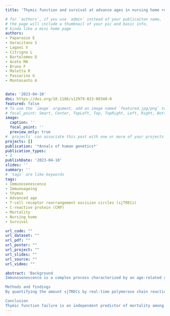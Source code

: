 ```yaml
---
title: 'Thymic function and survival at advance ages in nursing home residents from Southern Italy'

# for `authors`, if you use `admin` instead of your publicaiton name,
# the page will include a thumbnail of your pic and basic info,
# kinda like a mini home page
authors:
- Paparazzo E
- Geracitano S
- Lagani V
- Citrigno L
- Bartolomeo D
- Aceto MA
- Bruno F
- Maletta R
- Passarino G
- Montesanto A


date: '2023-04-10'
doi: https://doi.org/10.1186/s12979-023-00340-0
featured: false
# To use the `image` argument, add an image named `featured.jpg/png` to your page's folder.
# focal_point: Smart, Center, TopLeft, Top, TopRight, Left, Right, BottomLeft, Bottom, BottomRight.
image:
  caption: ''
  focal_point: ''
  preview_only: true
# `projects` can associate this post with one or more of your projects
projects: []
publication: '*Annals of human genetics*'
publication_types:
- 2
publishDate: '2023-04-10'
slides: ''
summary: ''
# `tags` are like keywords
tags:
- Immunosenescence
- Immunoageing
- thymus
- Advanced age
- T-cell receptor rearrangement excision circles (sjTRECs)
- C-reactive protein (CRP)
- Mortality
- Nursing home
- Survival

url_code: ""
url_dataset: ""
url_pdf: ""
url_poster: ""
url_project: ""
url_slides: ""
url_source: ""
url_video: ""

abstract: 'Background
Immunosenescence is a complex process characterized by an age-related remodelling of immune system. The prominent effects of the immunosenescence process is the thymic involution and, consequently, the decreased numbers and functions of T cells. Since thymic involution results in a collapse of the T-cell receptor (TCR) repertoire, a reliable biomarker of its activity is represented by the quantification of signal joint T-cell receptor rearrangement excision circles (sjTRECs) levels. Although it is reasonable to think that thymic function could play a crucial role on elderly survival, only a few studies investigated the relationship between an accurate measurement of human thymic function and survival at old ages.

Methods and findings
By quantifying the amount sjTRECs by real-time polymerase chain reaction (PCR), the decrease in thymic output in 241 nursing home residents from Calabria (Southern Italy) was evaluated to investigate the relationship between thymic function and survival at old ages. We found that low sjTREC levels were associated with a significant increased risk of mortality at older ages. Nursing home residents with lower sjTREC exhibit a near 2-fold increase in mortality risk compared to those with sjTREC levels in a normal range.

Conclusion
Thymic function failure is an independent predictor of mortality among elderly nursing home residents. sjTREC represents a biomarker of effective ageing as its blood levels could anticipate individuals at high risk of negative health outcomes. The identification of these subjects is crucial to manage older people’s immune function and resilience, such as, for instance, to plan more efficient vaccinal campaigns in older populations.'
---
```


